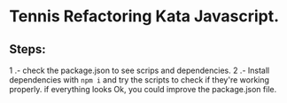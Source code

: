 # Tennis Refactoring Kata Javascript.

## Steps:
1 .- check the package.json to see scrips and dependencies. 
2 .- Install dependencies with ```npm i``` and try the scripts to check if they're working properly. if everything looks Ok, you could improve the package.json file.